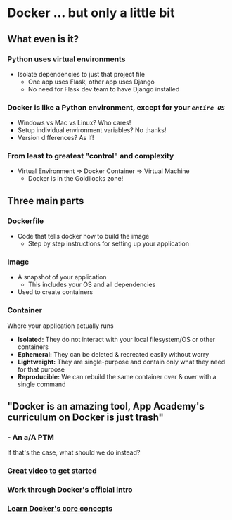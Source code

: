 # Docker ... but only a little bit

## What even is it?

### Python uses virtual environments

- Isolate dependencies to just that project file
  - One app uses Flask, other app uses Django
  - No need for Flask dev team to have Django installed

### Docker is like a Python environment, except for your **_`entire OS`_**

- Windows vs Mac vs Linux? Who cares!
- Setup individual environment variables? No thanks!
- Version differences? As if!

### From least to greatest "control" and complexity

- Virtual Environment => Docker Container => Virtual Machine
  - Docker is in the Goldilocks zone!

## Three main parts

### Dockerfile

- Code that tells docker how to build the image
  - Step by step instructions for setting up your application

### Image

- A snapshot of your application
  - This includes your OS and all dependencies
- Used to create containers

### Container

Where your application actually runs

- **Isolated:** They do not interact with your local filesystem/OS or other containers
- **Ephemeral:** They can be deleted & recreated easily without worry
- **Lightweight:** They are single-purpose and contain only what they need for that purpose
- **Reproducible:** We can rebuild the same container over & over with a single command

## "Docker is an amazing tool, App Academy's curriculum on Docker is just trash"

### - An a/A PTM

If that's the case, what should we do instead?

### [Great video to get started](https://www.youtube.com/watch?v=gAkwW2tuIqE)

### [Work through Docker's official intro](https://docs.docker.com/get-started/introduction/)

### [Learn Docker's core concepts](https://docs.docker.com/get-started/docker-concepts/the-basics/what-is-a-container/)
